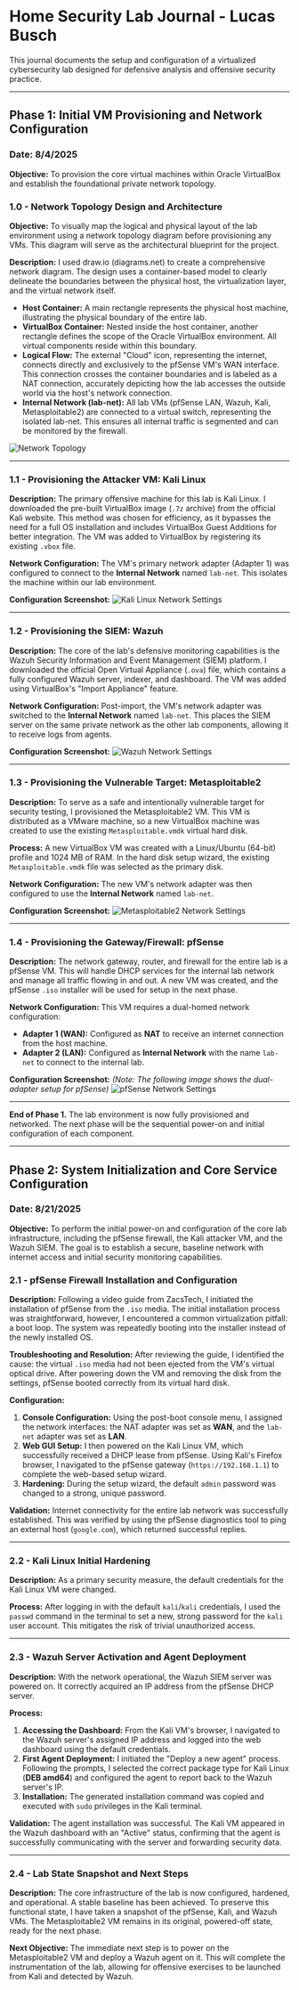 # Home Security Lab Journal - Lucas Busch

This journal documents the setup and configuration of a virtualized cybersecurity lab designed for defensive analysis and offensive security practice.

---

## Phase 1: Initial VM Provisioning and Network Configuration

### **Date: 8/4/2025**

**Objective:** To provision the core virtual machines within Oracle VirtualBox and establish the foundational private network topology.

### **1.0 - Network Topology Design and Architecture**

**Objective:** To visually map the logical and physical layout of the lab environment using a network topology diagram before provisioning any VMs. This diagram will serve as the architectural blueprint for the project.

**Description:** I used draw.io (diagrams.net) to create a comprehensive network diagram. The design uses a container-based model to clearly delineate the boundaries between the physical host, the virtualization layer, and the virtual network itself.

* **Host Container:** A main rectangle represents the physical host machine, illustrating the physical boundary of the entire lab.
* **VirtualBox Container:** Nested inside the host container, another rectangle defines the scope of the Oracle VirtualBox environment. All virtual components reside within this boundary.
* **Logical Flow:** The external "Cloud" icon, representing the internet, connects directly and exclusively to the pfSense VM's WAN interface. This connection crosses the container boundaries and is labeled as a NAT connection, accurately depicting how the lab accesses the outside world via the host's network connection.
* **Internal Network (lab-net):** All lab VMs (pfSense LAN, Wazuh, Kali, Metasploitable2) are connected to a virtual switch, representing the isolated lab-net. This ensures all internal traffic is segmented and can be monitored by the firewall.

![Network Topology](Images/Topology_of_Project.png)

---

### **1.1 - Provisioning the Attacker VM: Kali Linux**

**Description:**
The primary offensive machine for this lab is Kali Linux. I downloaded the pre-built VirtualBox image (`.7z` archive) from the official Kali website. This method was chosen for efficiency, as it bypasses the need for a full OS installation and includes VirtualBox Guest Additions for better integration. The VM was added to VirtualBox by registering its existing `.vbox` file.

**Network Configuration:** The VM's primary network adapter (Adapter 1) was configured to connect to the **Internal Network** named `lab-net`. This isolates the machine within our lab environment.

**Configuration Screenshot:**
![Kali Linux Network Settings](Images/kali-linux-in-virtualbox.png)

---

### **1.2 - Provisioning the SIEM: Wazuh**

**Description:**
The core of the lab's defensive monitoring capabilities is the Wazuh Security Information and Event Management (SIEM) platform. I downloaded the official Open Virtual Appliance (`.ova`) file, which contains a fully configured Wazuh server, indexer, and dashboard. The VM was added using VirtualBox's "Import Appliance" feature.

**Network Configuration:** Post-import, the VM's network adapter was switched to the **Internal Network** named `lab-net`. This places the SIEM server on the same private network as the other lab components, allowing it to receive logs from agents.

**Configuration Screenshot:**
![Wazuh Network Settings](Images/Wazuh_in_VirtualBox.png)

---

### **1.3 - Provisioning the Vulnerable Target: Metasploitable2**

**Description:**
To serve as a safe and intentionally vulnerable target for security testing, I provisioned the Metasploitable2 VM. This VM is distributed as a VMware machine, so a new VirtualBox machine was created to use the existing `Metasploitable.vmdk` virtual hard disk.

**Process:**
A new VirtualBox VM was created with a Linux/Ubuntu (64-bit) profile and 1024 MB of RAM. In the hard disk setup wizard, the existing `Metasploitable.vmdk` file was selected as the primary disk.

**Network Configuration:** The new VM's network adapter was then configured to use the **Internal Network** named `lab-net`.

**Configuration Screenshot:**
![Metasploitable2 Network Settings](Images/Metasploitable_in_VirtualBox.png)

---

### **1.4 - Provisioning the Gateway/Firewall: pfSense**

**Description:**
The network gateway, router, and firewall for the entire lab is a pfSense VM. This will handle DHCP services for the internal lab network and manage all traffic flowing in and out. A new VM was created, and the pfSense `.iso` installer will be used for setup in the next phase.

**Network Configuration:**
This VM requires a dual-homed network configuration:
*   **Adapter 1 (WAN):** Configured as **NAT** to receive an internet connection from the host machine.
*   **Adapter 2 (LAN):** Configured as **Internal Network** with the name `lab-net` to connect to the internal lab.

**Configuration Screenshot:**
*(Note: The following image shows the dual-adapter setup for pfSense)*
![pfSense Network Settings](Images/pfsense_in_VirtualBox.png)

---
**End of Phase 1.** The lab environment is now fully provisioned and networked. The next phase will be the sequential power-on and initial configuration of each component.

---

## Phase 2: System Initialization and Core Service Configuration

### **Date: 8/21/2025**

**Objective:** To perform the initial power-on and configuration of the core lab infrastructure, including the pfSense firewall, the Kali attacker VM, and the Wazuh SIEM. The goal is to establish a secure, baseline network with internet access and initial security monitoring capabilities.

### **2.1 - pfSense Firewall Installation and Configuration**

**Description:**
Following a video guide from ZacsTech, I initiated the installation of pfSense from the `.iso` media. The initial installation process was straightforward, however, I encountered a common virtualization pitfall: a boot loop. The system was repeatedly booting into the installer instead of the newly installed OS.

**Troubleshooting and Resolution:**
After reviewing the guide, I identified the cause: the virtual `.iso` media had not been ejected from the VM's virtual optical drive. After powering down the VM and removing the disk from the settings, pfSense booted correctly from its virtual hard disk.

**Configuration:**
1.  **Console Configuration:** Using the post-boot console menu, I assigned the network interfaces: the NAT adapter was set as **WAN**, and the `lab-net` adapter was set as **LAN**.
2.  **Web GUI Setup:** I then powered on the Kali Linux VM, which successfully received a DHCP lease from pfSense. Using Kali's Firefox browser, I navigated to the pfSense gateway (`https://192.168.1.1`) to complete the web-based setup wizard.
3.  **Hardening:** During the setup wizard, the default `admin` password was changed to a strong, unique password.

**Validation:**
Internet connectivity for the entire lab network was successfully established. This was verified by using the pfSense diagnostics tool to ping an external host (`google.com`), which returned successful replies.

---

### **2.2 - Kali Linux Initial Hardening**

**Description:**
As a primary security measure, the default credentials for the Kali Linux VM were changed.

**Process:**
After logging in with the default `kali`/`kali` credentials, I used the `passwd` command in the terminal to set a new, strong password for the `kali` user account. This mitigates the risk of trivial unauthorized access.

---

### **2.3 - Wazuh Server Activation and Agent Deployment**

**Description:**
With the network operational, the Wazuh SIEM server was powered on. It correctly acquired an IP address from the pfSense DHCP server.

**Process:**
1.  **Accessing the Dashboard:** From the Kali VM's browser, I navigated to the Wazuh server's assigned IP address and logged into the web dashboard using the default credentials.
2.  **First Agent Deployment:** I initiated the "Deploy a new agent" process. Following the prompts, I selected the correct package type for Kali Linux (**DEB amd64**) and configured the agent to report back to the Wazuh server's IP.
3.  **Installation:** The generated installation command was copied and executed with `sudo` privileges in the Kali terminal.

**Validation:**
The agent installation was successful. The Kali VM appeared in the Wazuh dashboard with an "Active" status, confirming that the agent is successfully communicating with the server and forwarding security data.

---

### **2.4 - Lab State Snapshot and Next Steps**

**Description:**
The core infrastructure of the lab is now configured, hardened, and operational. A stable baseline has been achieved. To preserve this functional state, I have taken a snapshot of the pfSense, Kali, and Wazuh VMs. The Metasploitable2 VM remains in its original, powered-off state, ready for the next phase.

**Next Objective:**
The immediate next step is to power on the Metasploitable2 VM and deploy a Wazuh agent on it. This will complete the instrumentation of the lab, allowing for offensive exercises to be launched from Kali and detected by Wazuh.
